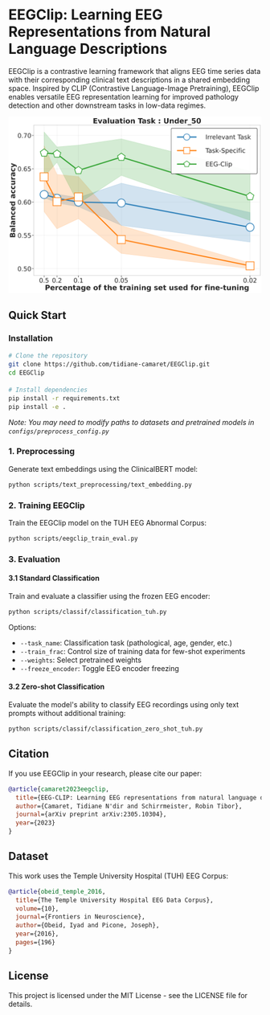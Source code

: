 # EEGClip: Learning EEG Representations from Natural Language Descriptions

EEGClip is a contrastive learning framework that aligns EEG time series data with their corresponding clinical text descriptions in a shared embedding space. Inspired by CLIP (Contrastive Language-Image Pretraining), EEGClip enables versatile EEG representation learning for improved pathology detection and other downstream tasks in low-data regimes.

<p align="center">
  <img src="results/publication_plots/few_shot_under_50.png" alt="EEGClip results on the age classification task" width="600"/>
</p>


## Quick Start

### Installation

```bash
# Clone the repository
git clone https://github.com/tidiane-camaret/EEGClip.git
cd EEGClip

# Install dependencies
pip install -r requirements.txt
pip install -e .
```

*Note: You may need to modify paths to datasets and pretrained models in `configs/preprocess_config.py`*

### 1. Preprocessing

Generate text embeddings using the ClinicalBERT model:

```bash
python scripts/text_preprocessing/text_embedding.py
```

### 2. Training EEGClip

Train the EEGClip model on the TUH EEG Abnormal Corpus:

```bash
python scripts/eegclip_train_eval.py
```

### 3. Evaluation 

#### 3.1 Standard Classification

Train and evaluate a classifier using the frozen EEG encoder:

```bash
python scripts/classif/classification_tuh.py
```

Options:
- `--task_name`: Classification task (pathological, age, gender, etc.)
- `--train_frac`: Control size of training data for few-shot experiments
- `--weights`: Select pretrained weights
- `--freeze_encoder`: Toggle EEG encoder freezing

#### 3.2 Zero-shot Classification

Evaluate the model's ability to classify EEG recordings using only text prompts without additional training:

```bash
python scripts/classif/classification_zero_shot_tuh.py
```

## Citation

If you use EEGClip in your research, please cite our paper:

```bibtex
@article{camaret2023eegclip,
  title={EEG-CLIP: Learning EEG representations from natural language descriptions},
  author={Camaret, Tidiane N'dir and Schirrmeister, Robin Tibor},
  journal={arXiv preprint arXiv:2305.10304},
  year={2023}
}
```

## Dataset

This work uses the Temple University Hospital (TUH) EEG Corpus:

```bibtex
@article{obeid_temple_2016,
  title={The Temple University Hospital EEG Data Corpus},
  volume={10},
  journal={Frontiers in Neuroscience},
  author={Obeid, Iyad and Picone, Joseph},
  year={2016},
  pages={196}
}
```

## License

This project is licensed under the MIT License - see the LICENSE file for details.